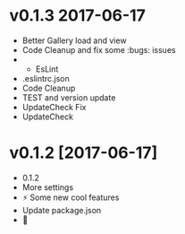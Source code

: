 v0.1.3 2017-06-17
==========

  * Better Gallery load and view
  * Code Cleanup and fix some :bugs: issues
  * + EsLint
  * .eslintrc.json
  * Code Cleanup
  * TEST and version update
  * UpdateCheck Fix
  * UpdateCheck

v0.1.2 [2017-06-17]
==========

  * 0.1.2
  * More settings
  * :zap: Some new cool features
  * Update package.json
  * :tada:
